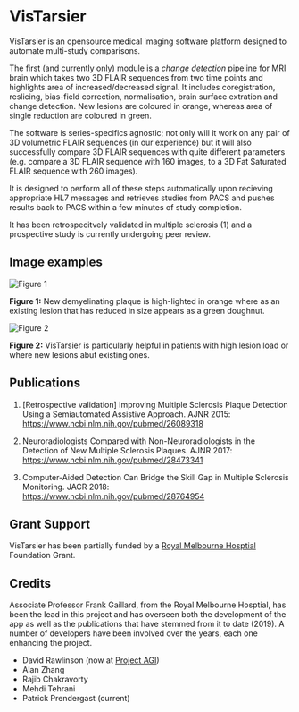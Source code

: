 # VisTarsier
VisTarsier is an opensource medical imaging software platform designed to automate multi-study comparisons. 

The first (and currently only) module is a _change detection_ pipeline for MRI brain which takes two 3D FLAIR sequences from two time points and highlights area of increased/decreased signal. It includes coregistration, reslicing, bias-field correction, normalisation, brain surface extration and change detection. New lesions are coloured in orange, whereas area of single reduction are coloured in green. 

The software is series-specifics agnostic; not only will it work on any pair of 3D volumetric FLAIR sequences (in our experience) but it will also successfully compare 3D FLAIR sequences with quite different parameters (e.g. compare a 3D FLAIR sequence with 160 images, to a 3D Fat Saturated FLAIR sequence with 260 images). 

It is designed to perform all of these steps automatically upon recieving appropriate HL7 messages and retrieves studies from PACS and pushes results back to PACS within a few minutes of study completion. 

It has been retrospecitvely validated in multiple sclerosis (1) and a prospective study is currently undergoing peer review. 

## Image examples

![Figure 1](https://i.imgur.com/itEQK7r.jpg)

**Figure 1:** New demyelinating plaque is high-lighted in orange where as an existing lesion that has reduced in size appears as a green doughnut. 


![Figure 2](https://i.imgur.com/8EkHwf6.jpg)

**Figure 2:** VisTarsier is particularly helpful in patients with high lesion load or where new lesions abut existing ones. 

## Publications

1. [Retrospective validation] Improving Multiple Sclerosis Plaque Detection Using a Semiautomated Assistive Approach. AJNR 2015: https://www.ncbi.nlm.nih.gov/pubmed/26089318

2. Neuroradiologists Compared with Non-Neuroradiologists in the Detection of New Multiple Sclerosis Plaques. AJNR 2017: https://www.ncbi.nlm.nih.gov/pubmed/28473341

3. Computer-Aided Detection Can Bridge the Skill Gap in Multiple Sclerosis Monitoring. JACR 2018: https://www.ncbi.nlm.nih.gov/pubmed/28764954

## Grant Support

VisTarsier has been partially funded by a [Royal Melbourne Hosptial](https://www.thermh.org.au/) Foundation Grant. 

## Credits

Associate Professor Frank Gaillard, from the Royal Melbourne Hosptial, has been the lead in this project and has overseen both the development of the app as well as the publications that have stemmed from it to date (2019). A number of developers have been involved over the years, each one enhancing the project. 

- David Rawlinson (now at [Project AGI](https://agi.io/))
- Alan Zhang
- Rajib Chakravorty
- Mehdi Tehrani
- Patrick Prendergast (current)
